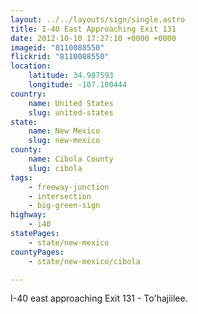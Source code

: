 ```yaml
---
layout: ../../layouts/sign/single.astro
title: I-40 East Approaching Exit 131
date: 2012-10-10 17:27:10 +0000 +0000
imageid: "8110088550"
flickrid: "8110088550"
location:
    latitude: 34.987593
    longitude: -107.100444
country:
    name: United States
    slug: united-states
state:
    name: New Mexico
    slug: new-mexico
county:
    name: Cibola County
    slug: cibola
tags:
    - freeway-junction
    - intersection
    - big-green-sign
highway:
    - i40
statePages:
    - state/new-mexico
countyPages:
    - state/new-mexico/cibola

---
```

I-40 east approaching Exit 131 - To'hajiilee.